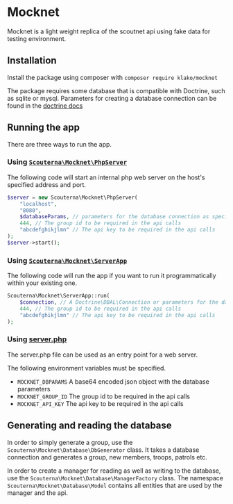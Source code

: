 # Mocknet

Mocknet is a light weight replica of the scoutnet api using fake data for testing environment.

## Installation

Install the package using composer with `composer require klako/mocknet`

The package requires some database that is compatible with Doctrine, such as sqlite or mysql. Parameters for creating a database connection can be found in the [doctrine docs](https://www.doctrine-project.org/projects/doctrine-dbal/en/2.13/reference/configuration.html#configuration)

## Running the app

There are three ways to run the app.

### Using [`Scouterna\Mocknet\PhpServer`](src/PhpServer.php)

The following code will start an internal php web server on the host's specified address and port.

```PHP
$server = new Scouterna\Mocknet\PhpServer(
    "localhost",
    "8080",
    $databaseParams, // parameters for the database connection as specified above
    444, // The group id to be required in the api calls
    "abcdefghikjlmn" // The api key to be required in the api calls
);
$server->start();
```

### Using [`Scouterna\Mocknet\ServerApp`](src/ServerApp.php)

The following code will run the app if you want to run it programmatically within your existing one.
```PHP
Scouterna\Mocknet\ServerApp::run(
    $connection, // A Doctrine\DBAL\Connection or parameters for the database connection
    444, // The group id to be required in the api calls
    "abcdefghikjlmn" // The api key to be required in the api calls
);
```

### Using [server.php](src/server.php)

The server.php file can be used as an entry point for a web server.

The following environment variables must be specified.

- `MOCKNET_DBPARAMS` A base64 encoded json object with the database parameters
- `MOCKNET_GROUP_ID` The group id to be required in the api calls
- `MOCKNET_API_KEY` The api key to be required in the api calls

## Generating and reading the database

In order to simply generate a group, use the `Scouterna\Mocknet\Database\DbGenerator` class. It takes a database connection and generates a group, new members, troops, patrols etc.

In order to create a manager for reading as well as writing to the database, use the `Scouterna\Mocknet\Database\ManagerFactory` class. The namespace `Scouterna\Mocknet\Database\Model` contains all entities that are used by the manager and the api.
